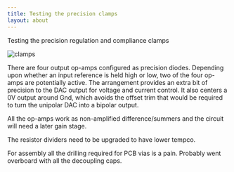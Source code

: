 ```yaml
---
title: Testing the precision clamps
layout: about
---
```


Testing the precision regulation and compliance clamps

![clamps](http://s3.julian1.io/rx100/smaller/DSC02110.JPG)

There are four output op-amps configured as precision diodes. Depending upon whether an input reference is held high or low, two of the four op-amps are potentially active. The arrangement provides an extra bit of precision to the DAC output for voltage and current control. It also centers a 0V output around Gnd, which avoids the offset trim that would be required to turn the unipolar DAC into a bipolar output. 

All the op-amps work as non-amplified difference/summers and the circuit will need a later gain stage.

The resistor dividers need to be upgraded to have lower tempco. 

For assembly all the drilling required for PCB vias is a pain. Probably went overboard with all the decoupling caps.


